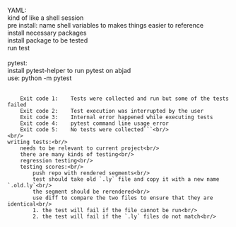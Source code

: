 YAML:<br/>
	kind of like a shell session<br/>
	pre install: name shell variables to makes things easier to reference<br/>
	install necessary packages<br/>
	install package to be tested<br/>
	run test<br/>
<br/>
pytest:<br/>
	install pytest-helper to run pytest on abjad<br/>
	use: python -m pytest <wrapper directory><br/>
<br/>
```	Exit code 0:	All tests were collected and passed successfully
	Exit code 1:	Tests were collected and run but some of the tests failed
	Exit code 2:	Test execution was interrupted by the user
	Exit code 3:	Internal error happened while executing tests
	Exit code 4:	pytest command line usage error
	Exit code 5:	No tests were collected```<br/>
<br/>
writing tests:<br/>
	needs to be relevant to current project<br/>
	there are many kinds of testing<br/>
	regression testing<br/>
	testing scores:<br/>
		push repo with rendered segments<br/>
		test should take old `.ly` file and copy it with a new name `.old.ly`<br/>
		the segment should be rerendered<br/>
		use diff to compare the two files to ensure that they are identical<br/>
		1. the test will fail if the file cannot be run<br/>
		2. the test will fail if the `.ly` files do not match<br/>
